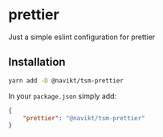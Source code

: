# prettier

Just a simple eslint configuration for prettier

## Installation

```bash
yarn add -D @navikt/tsm-prettier
```

In your `package.json` simply add:

```json
{
    "prettier": "@navikt/tsm-prettier"
}
```
